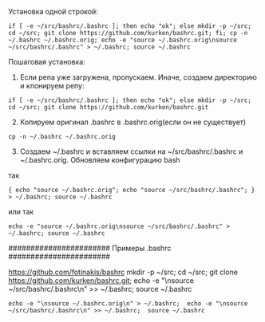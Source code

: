 Установка одной строкой:

`if [ -e ~/src/bashrc/.bashrc ]; then echo "ok"; else mkdir -p ~/src; cd ~/src; git clone https://github.com/kurken/bashrc.git; fi; cp -n ~/.bashrc ~/.bashrc.orig; echo -e "source ~/.bashrc.orig\nsource ~/src/bashrc/.bashrc" > ~/.bashrc; source ~/.bashrc`


Пошаговая установка:

1. Если репа уже загружена, пропускаем. Иначе, создаем директорию и клонируем репу:

`if [ -e ~/src/bashrc/.bashrc ]; then echo "ok"; else mkdir -p ~/src; cd ~/src; git clone https://github.com/kurken/bashrc.git`

2. Копируем оригинал .bashrc в .bashrc.orig(если он не существует)

`cp -n ~/.bashrc ~/.bashrc.orig`

3. Создаем ~/.bashrc и вставляем ссылки на ~/src/bashrc/.bashrc и ~/.bashrc.orig. Обновляем конфигурацию bash

так

`{ echo "source ~/.bashrc.orig"; echo "source ~/src/bashrc/.bashrc"; } > ~/.bashrc; source ~/.bashrc`

или так

`echo -e "source ~/.bashrc.orig\nsource ~/src/bashrc/.bashrc" > ~/.bashrc; source ~/.bashrc`





####################### Примеры .bashrc  #######################
   
https://github.com/fotinakis/bashrc
mkdir -p ~/src; cd ~/src; git clone https://github.com/kurken/bashrc.git; echo -e "\nsource ~/src/bashrc/.bashrc\n" >> ~/.bashrc; source ~/.bashrc

`echo -e "\nsource ~/.bashrc.orig\n" > ~/.bashrc;  echo -e "\nsource ~/src/bashrc/.bashrc\n" >> ~/.bashrc;  source ~/.bashrc`

